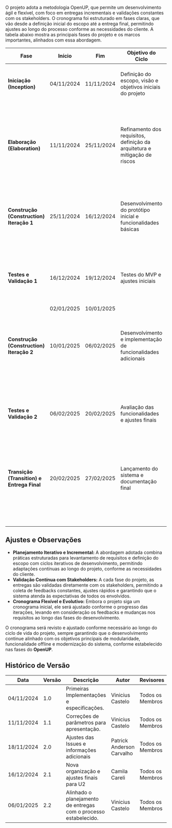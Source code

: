 O projeto adota a metodologia OpenUP, que permite um desenvolvimento ágil e flexível, com foco em entregas incrementais e validações constantes com os stakeholders. O cronograma foi estruturado em fases claras, que vão desde a definição inicial do escopo até a entrega final, permitindo ajustes ao longo do processo conforme as necessidades do cliente. A tabela abaixo mostra as principais fases do projeto e os marcos importantes, alinhados com essa abordagem.


| **Fase**                      | **Início**   | **Fim**      | **Objetivo do Ciclo**                                   | **Entregas Previstas**                                                            | **Validação com os Stakeholders**                                              |
|--------------------------------|--------------|--------------|--------------------------------------------------------|-----------------------------------------------------------------------------------|--------------------------------------------------------------------------------|
| **Iniciação (Inception)**     | 04/11/2024   | 11/11/2024   | Definição do escopo, visão e objetivos iniciais do projeto | 1. Visão inicial do projeto, objetivos e plano de desenvolvimento.                | Revisão do plano de desenvolvimento e dos requisitos iniciais com o cliente.  |
|                                |              |              |                                                        | 2. Levantamento de requisitos principais.                                         |                                                                                 |
| **Elaboração (Elaboration)**  | 11/11/2024   | 25/11/2024   | Refinamento dos requisitos, definição da arquitetura e mitigação de riscos | 1. Análise de riscos detalhada e plano de mitigação.                              | Validação da arquitetura e da estratégia de mitigação de riscos com o cliente. |
|                                |              |              |                                                        | 2. Definição da arquitetura inicial e plano para estrutura modular.              |                                                                                 |
| **Construção (Construction) Iteração 1**    | 25/11/2024   | 16/12/2024   | Desenvolvimento do protótipo inicial e funcionalidades básicas | 1. Protótipo do Front-end com funcionalidades iniciais.                           | Validação do protótipo e das funcionalidades iniciais com os stakeholders.     |
|                                |              |              |                                                        | 2. Implementação inicial do modo offline.                                         |                                                                                 |
| **Testes e Validação 1**      | 16/12/2024   | 19/12/2024   | Testes do MVP e ajustes iniciais                       | 1. Feedback sobre o MVP e primeiras funcionalidades implementadas.               | Validação de usabilidade e aceitação do MVP com os stakeholders.              |
|                                | 02/01/2025   | 10/01/2025   |                                                        | 2. Ajustes com base no feedback recebido.                                         |                                                                                 |
| **Construção (Construction) Iteração 2**    | 10/01/2025   | 06/02/2025   | Desenvolvimento e implementação de funcionalidades adicionais | 1. Implementação das funcionalidades adicionais e módulos completos.            | Revisão das funcionalidades e módulos com os stakeholders.                    |
|                                |              |              |                                                        | 2. Expansão e testes das funcionalidades implementadas.                           |                                                                                 |
| **Testes e Validação 2**      | 06/02/2025   | 20/02/2025   | Avaliação das funcionalidades e ajustes finais          | 1. Feedback sobre a integração e os testes finais de funcionalidades.            | Homologação do sistema e validação de qualidade com os stakeholders.          |
|                                |              |              |                                                        | 2. Ajustes finais e validação de segurança, performance e usabilidade.           |                                                                                 |
| **Transição (Transition) e Entrega Final** | 20/02/2025   | 27/02/2025   | Lançamento do sistema e documentação final              | 1. Lançamento do sistema em produção.                                             | Aprovação final do cliente e feedback pós-lançamento.                         |
|                                |              |              |                                                        | 2. Documentação completa e manual do usuário.                                      |                                                                                 |



## Ajustes e Observações

- **Planejamento Iterativo e Incremental:** A abordagem adotada combina práticas estruturadas para levantamento de requisitos e definição do escopo com ciclos iterativos de desenvolvimento, permitindo adaptações contínuas ao longo do projeto, conforme as necessidades do cliente.
- **Validação Contínua com Stakeholders:** A cada fase do projeto, as entregas são validadas diretamente com os stakeholders, permitindo a coleta de feedbacks constantes, ajustes rápidos e garantindo que o sistema atenda às expectativas de todos os envolvidos.
- **Cronograma Flexível e Evolutivo:** Embora o projeto siga um cronograma inicial, ele será ajustado conforme o progresso das iterações, levando em consideração os feedbacks e mudanças nos requisitos ao longo das fases do desenvolvimento.

O cronograma será revisto e ajustado conforme necessário ao longo do ciclo de vida do projeto, sempre garantindo que o desenvolvimento continue alinhado com os objetivos principais de modularidade, funcionalidade offline e modernização do sistema, conforme estabelecido nas fases do **OpenUP**.



## Histórico de Versão

| **Data**       | **Versão** | **Descrição**                                | **Autor**                    | **Revisores**               |
|-----------------|------------|----------------------------------------------|------------------------------|-----------------------------|
| 04/11/2024     | 1.0        | Primeiras Implementações e especificações.   | Vinicius Castelo             | Todos os Membros            |
| 11/11/2024     | 1.1        | Correções de parâmetros para apresentação.   | Vinicius Castelo             | Todos os Membros            |
| 18/11/2024     | 2.0        | Ajustes das Issues e informações adicionais  | Patrick Anderson Carvalho    | Todos os Membros            |
| 16/12/2024   | 2.1        | Nova organização e ajustes finais para U2      | Camila Careli                       | Todos os Membros            |
| 06/01/2025     | 2.2        | Alinhado o planejamento de entregas com o processo estabelecido.  | Vinicius Castelo             | Todos os Membros            |